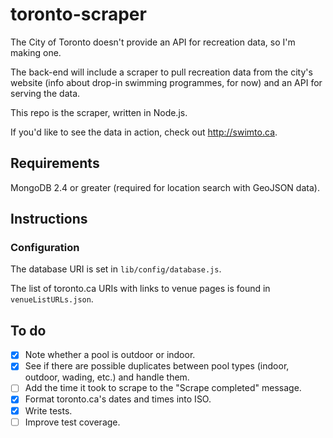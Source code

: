 # toronto-scraper

The City of Toronto doesn't provide an API for recreation data, so I'm making one.

The back-end will include a scraper to pull recreation data from the city's website (info about drop-in swimming programmes, for now) and an API for serving the data.

This repo is the scraper, written in Node.js.

If you'd like to see the data in action, check out http://swimto.ca.

## Requirements

MongoDB 2.4 or greater (required for location search with GeoJSON data).

## Instructions

### Configuration

The database URI is set in ``lib/config/database.js``.

The list of toronto.ca URIs with links to venue pages is found in ``venueListURLs.json``.

## To do

- [x] Note whether a pool is outdoor or indoor.
- [x] See if there are possible duplicates between pool types (indoor, outdoor, wading, etc.) and handle them.
- [ ] Add the time it took to scrape to the "Scrape completed" message.
- [x] Format toronto.ca's dates and times into ISO.
- [x] Write tests.
- [ ] Improve test coverage.
